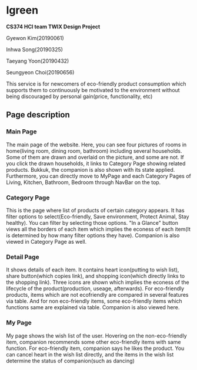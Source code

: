 # Igreen

**CS374 HCI team TWIX Design Project**

Gyewon Kim(20190061)

Inhwa Song(20190325)

Taeyang Yoon(20190432)

Seungyeon Choi(20190656)



This service is for newcomers of eco-friendly product consumption which supports them to continuously be motivated to the environment without being discouraged by personal gain(price, functionality, etc)



## Page description



### Main Page

The main page of the website. Here, you can see four pictures of rooms in home(living room, dining room, bathroom) including several households. Some of them are drawn and overlaid on the picture, and some are not. If you click the drawn households, it links to Category Page showing related products. Bukkuk, the companion is also shown with its state applied. Furthermore, you can directly move to MyPage and each Category Pages of Living, Kitchen, Bathroom, Bedroom through NavBar on the top. 

### Category Page

This is the page where list of products of certain category appears. It has filter options to select(Eco-friendly, Save environment, Protect Animal, Stay healthy). You can filter by selecting those options. "In a Glance" button views all the borders of each item which implies the econess of each item(It is determined by how many filter options they have). Companion is also viewed in Category Page as well. 

### Detail Page

It shows details of each item. It contains heart icon(putting to wish list), share button(which copies link), and shopping icon(which directly links to the shopping link). Three icons are shown which implies the econess of the lifecycle of the product(production, useage, afterwards). For eco-friendly products, items which are not ecofriendly are compared in several features via table. And for non eco-friendly items, some eco-friendly items which functions same are explained via table. Companion is also viewed here. 

<h3>My Page</h3>

My page shows the wish list of the user. Hovering on the non-eco-friendly item, companion recommends some other eco-friendly items with same function. For eco-friendly item, companion says he likes the product. You can cancel heart in the wish list directly, and the items in the wish list determine the status of companion(such as dancing)
